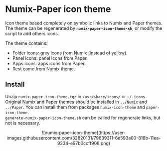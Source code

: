 # Numix-Paper icon theme
Icon theme based completely on symbolic links to Numix and Paper themes.  
The theme can be regenerated by **`numix-paper-icon-theme-sh`**, or modify the script to add others icons.

The theme contains:
  * Folder icons: grey icons from Numix (instead of yellow).
  * Panel icons: panel icons from Paper.
  * Apps icons: apps icons from Paper.
  * Rest come from Numix theme.
  
## Install
Unzip `numix-paper-icon-theme.tgz` in `/usr/share/icons/` or `~/.icons`.  
Original Numix and Paper themes should be installed in `../Numix` and `../Paper`.   You can install them from packages `numix-icon-theme` and `paper-icon-theme`.  
`generate-numix-paper-icon-theme.sh` can be called for regenerate links, but not is necessary.

<p align="center">
![numix-paper-icon-theme](https://user-images.githubusercontent.com/32820131/79639311-6e593a00-818b-11ea-9334-e97b0ccff908.png)
</p>
